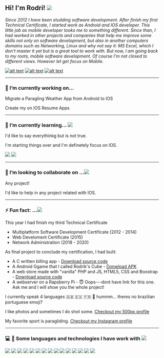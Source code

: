

## Hi! I'm Rodri! ![](https://raw.githubusercontent.com/rodri2d2/rodri2d2/master/hi%20.jpeg)



*Since 2012 I have been studding software development.
After finish my first Technical Certificate, I started work as Android and IOS developer.
This little job as mobile developer tooks me to something different. Since than, I had worked in other projects and companies that help me improve some skills not only on software development, but also in another computers domains such as Networking, Linux and why not say it: MS Excel, which I don't master it yet but is a great tool to work with.
But now, I am going back to my roots, mobile software development. Of course I'm not closed to different views. However let get focus on Mobile.*

[![alt text][1.1]](https://www.linkedin.com/in/rodricandido)
[![alt text][2.1]](https://www.instagram.com/rodri2d2/)
[![alt text][3.1]](https://500px.com/p/rodrigoadelinocandido)


---

### 🔭  I’m currently working on...

 Migrate a Paragling Weather App from Android to IOS
 
 Create my on IOS Resume Apps
 
---

### 🌱  I’m currently learning... ![](https://raw.githubusercontent.com/rodri2d2/rodri2d2/master/study.jpeg)

I'd like to say everythinkg but is not true. 

I'm starting things over and I'm definetely focus on IOS.

[<img src="https://img.icons8.com/fluent/48/000000/swift.png"/>]()
[<img src="https://img.icons8.com/color/48/000000/xcode.png"/>]()

---

### 👯  I’m looking to collaborate on ...![](https://raw.githubusercontent.com/rodri2d2/rodri2d2/master/think.jpeg)

Any project!

I'd like to help in any project related with IOS.

---
<!-- ### 🤔 I’m looking for help with .. -->

<!--
- 💬 Ask me about ...
- 📫 How to reach me: ...
- 😄 Pronouns: ...
-->


### ⚡ Fun fact: ...![](https://raw.githubusercontent.com/rodri2d2/rodri2d2/master/fun2.jpeg)

This year I had finish my third Technical Certificate 
 * Multiplatform Software Development Certificate (2012 - 2014)
 * Web Develoment Certificate (2015)
 * Network Administration (2018 - 2020)
 
As final project to conclude my certification, I had built:
 * A C written billing app - [Download source code](https://github.com/rodri2d2/rodri2d2/blob/master/FacturacionPlus.zip)
 * A Android Ggame that I called Rodrik's Cube - [Donwload APK](https://github.com/rodri2d2/rodri2d2/blob/master/proyectoAndroid.apk)
 * A web store made with "vanilla" PHP and JS, HTML5, CSS and Boostrap  - [Download source code](https://github.com/rodri2d2/rodri2d2/blob/master/onlineStore.zip)
 * A webserver on a Rapsberry Pi  -  :innocent: Oops---dont have link for this one. Ask me and I will show you the whole project!


I currently speak 4 languages :gb:  :es:  :fr: 🤔 hummm... theres no brazilian portuguese emoji?

I like photos and sometimes I do shot some. [Checkout my 500px profile](https://500px.com/p/rodrigoadelinocandido)

My favorite sport is paragliding. [Checkout my Instagram profile](https://www.instagram.com/rodri2d2/)




---

### :computer:  :hammer:  Some languages and technologies I have work with ![](https://raw.githubusercontent.com/rodri2d2/rodri2d2/master/fun.jpeg)

[<img src="https://img.icons8.com/fluent/48/000000/swift.png"/>]()
[<img src="https://img.icons8.com/officel/40/000000/php-logo.png"/>]()
[<img src="https://img.icons8.com/color/48/000000/javascript.png"/>]()
[<img src="https://img.icons8.com/color/48/000000/java-coffee-cup-logo.png"/>]()
[<img src="https://img.icons8.com/color/48/000000/html-5.png"/>]()
[<img src="https://img.icons8.com/color/48/000000/css3.png"/>]()
[<img src="https://img.icons8.com/ios/50/000000/mysql-logo.png"/>]()
[<img src="https://img.icons8.com/color/48/000000/xcode.png"/>]()
[<img src="https://img.icons8.com/fluent/48/000000/visual-studio-code-2019.png"/>]()
[<img src="https://img.icons8.com/fluent/48/000000/android-os.png"/>]()
[<img src="https://img.icons8.com/officel/40/000000/java-eclipse.png"/>]()
[<img src="https://img.icons8.com/color/48/000000/microsoft-excel-2019--v1.png"/>]()
[<img src="https://img.icons8.com/officel/40/000000/mac-os.png"/>]()
[<img src="https://img.icons8.com/color/48/000000/kali-linux.png"/>]()
[<img src="https://img.icons8.com/color/48/000000/linux.png"/>]()



[1.1]: https://img.icons8.com/ios/48/000000/linkedin.png
[2.1]: https://img.icons8.com/ios/48/000000/instagram-new.png
[3.1]: https://img.icons8.com/ios/48/000000/500px-new.png
